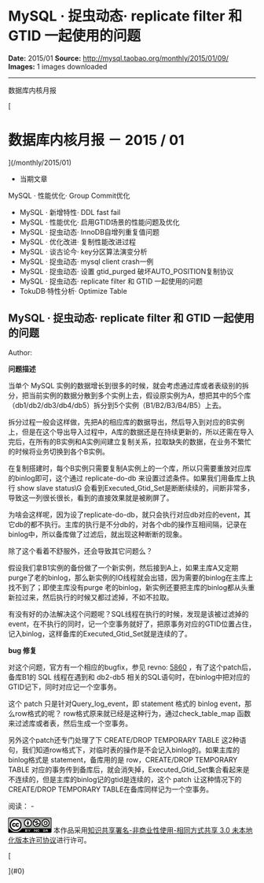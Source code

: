 # MySQL · 捉虫动态· replicate filter 和 GTID 一起使用的问题

**Date:** 2015/01
**Source:** http://mysql.taobao.org/monthly/2015/01/09/
**Images:** 1 images downloaded

---

数据库内核月报

 [
 # 数据库内核月报 － 2015 / 01
 ](/monthly/2015/01)

 * 当期文章

 MySQL · 性能优化· Group Commit优化
* MySQL · 新增特性· DDL fast fail
* MySQL · 性能优化· 启用GTID场景的性能问题及优化
* MySQL · 捉虫动态· InnoDB自增列重复值问题
* MySQL · 优化改进· 复制性能改进过程
* MySQL · 谈古论今· key分区算法演变分析
* MySQL · 捉虫动态· mysql client crash一例
* MySQL · 捉虫动态· 设置 gtid_purged 破坏AUTO_POSITION复制协议
* MySQL · 捉虫动态· replicate filter 和 GTID 一起使用的问题
* TokuDB·特性分析· Optimize Table

 ## MySQL · 捉虫动态· replicate filter 和 GTID 一起使用的问题 
 Author: 

 **问题描述**

当单个 MySQL 实例的数据增长到很多的时候，就会考虑通过库或者表级别的拆分，把当前实例的数据分散到多个实例上去，假设原实例为A，想把其中的5个库（db1/db2/db3/db4/db5）拆分到5个实例（B1/B2/B3/B4/B5）上去。

拆分过程一般会这样做，先把A的相应库的数据导出，然后导入到对应的B实例上，但是在这个导出导入过程中，A库的数据还是在持续更新的，所以还需在导入完后，在所有的B实例和A实例间建立复制关系，拉取缺失的数据，在业务不繁忙的时候将业务切换到各个B实例。

在复制搭建时，每个B实例只需要复制A实例上的一个库，所以只需要重放对应库的binlog即可，这个通过 replicate-do-db 来设置过滤条件。如果我们用备库上执行 show slave status\G 会看到Executed_Gtid_Set是断断续续的，间断非常多，导致这一列很长很长，看到的直接效果就是被刷屏了。

为啥会这样呢，因为设了replicate-do-db，就只会执行对应db对应的event，其它db的都不执行。主库的执行是不分db的，对各个db的操作互相间隔，记录在binlog中，所以备库做了过滤后，就出现这种断断的现象。

除了这个看着不舒服外，还会导致其它问题么？

假设我们拿B1实例的备份做了一个新实例，然后接到A上，如果主库A又定期purge了老的binlog，那么新实例的IO线程就会出错，因为需要的binlog在主库上找不到了；即使主库没有purge 老的binlog，新实例还要把主库的binlog都从头重新拉过来，然后执行的时候又都过滤掉，不如不拉取。

有没有好的办法解决这个问题呢？SQL线程在执行的时候，发现是该被过滤掉的event，在不执行的同时，记一个空事务就好了，把原事务对应的GTID位置占住，记入binlog，这样备库的Executed_Gtid_Set就是连续的了。

**bug 修复**

对这个问题，官方有一个相应的bugfix，参见 revno: [5860](http://bazaar.launchpad.net/~mysql/mysql-server/5.6/revision/5860) ，有了这个patch后，备库B1的 SQL 线程在遇到和 db2-db5 相关的SQL语句时，在binlog中把对应的GTID记下，同时对应记一个空事务。

这个 patch 只是针对Query_log_event，即 statement 格式的 binlog event，那么row格式的呢？ row格式原来就已经是这种行为，通过check_table_map 函数来过滤库或者表，然后生成一个空事务。

另外这个patch还专门处理了下 CREATE/DROP TEMPORARY TABLE 这2种语句，我们知道row格式下，对临时表的操作是不会记入binlog的。如果主库的binlog格式是 statement，备库用的是 row，CREATE/DROP TEMPORARY TABLE 对应的事务传到备库后，就会消失掉，Executed_Gtid_Set集合看起来是不连续的，但是主库的binlog记的gtid是连续的，这个 patch 让这种情况下的CREATE/DROP TEMPORARY TABLE在备库同样记为一个空事务。

 阅读： - 

[![知识共享许可协议](.img/8232d49bd3e9_88x31.png)](http://creativecommons.org/licenses/by-nc-sa/3.0/)
本作品采用[知识共享署名-非商业性使用-相同方式共享 3.0 未本地化版本许可协议](http://creativecommons.org/licenses/by-nc-sa/3.0/)进行许可。

 [

 ](#0)